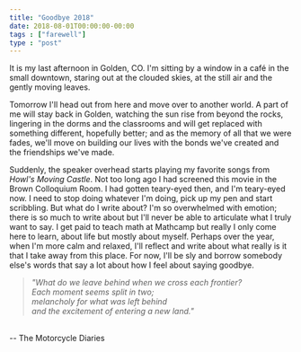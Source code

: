 ```yaml
---
title: "Goodbye 2018"
date: 2018-08-01T00:00:00-00:00
tags : ["farewell"]
type : "post"
---
```



It is my last afternoon in Golden, CO. I'm sitting by a window in a café in the small downtown, staring out at the clouded skies, at the still air and the gently moving leaves.


Tomorrow I'll head out from here and move over to another world. A part of me will stay back in Golden, watching the sun rise from beyond the rocks, lingering in the dorms and the classrooms and will get replaced with something different, hopefully better; and as the memory of all that we were fades, we'll move on building our lives with the bonds we've created and the friendships we've made.

Suddenly, the speaker overhead starts playing my favorite songs from _Howl's Moving Castle_. Not too long ago I had screened this movie in the Brown Colloquium Room. I had gotten teary-eyed then, and I'm teary-eyed now. I need to stop doing whatever I'm doing, pick up my pen and start scribbling. But what do I write about? I'm so overwhelmed with emotion; there is so much to write about but I'll never be able to articulate what I truly want to say. I get paid to teach math at Mathcamp but really I only come here to learn, about life but mostly about myself. Perhaps over the year, when I'm more calm and relaxed, I'll reflect and write about what really is it that I take away from this place. For now, I'll be sly and borrow somebody else's words that say a lot about how I feel about saying goodbye.


<!--
Quite appropriately, _Howl's Moving Castle_ is a movie about compassion and kindness and understanding; and perhaps the most important thing I've learnt at Mathcamp, amongst several others, is that it's ok to be kind to others, and it's not that hard either. But it takes a lot of understanding, it requires you to first be kind to yourself, to laugh when you're happy and cry when you're sad, it requires you to understand what matters to you and what does not, what truly brings you joy and what are the things you can live without.

> _"Surely it is enough that the likes of you and I at least try to
make our small contribution count for something true and worthy.
And if some of us are prepared to sacrifice much in life in order to
pursue such aspirations, surely that is in itself, whatever the outcome,
cause for pride and contentment."_
<br>
<span class="right">-- The Remains of the Day</span>
<br>
<br>
-->

> _"What do we leave behind when we cross each frontier? <br />Each moment seems split in two; <br />melancholy for what was left behind <br /> and the excitement of entering a new land."_
<br>
<span class="right">-- The Motorcycle Diaries</span>
<br>
<br>
